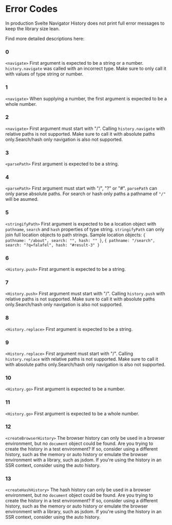 # Error Codes

In production Svelte Navigator History does not print full error messages to
keep the library size lean.

Find more detailed descriptions here:

### 0

`<navigate>` First argument is expected to be a string or a number.
`history.navigate` was called with an incorrect type. Make sure to only call it
with values of type string or number.

### 1

`<navigate>` When supplying a number, the first argument is expected to be a
whole number.

### 2

`<navigate>` First argument must start with "/". Calling `history.navigate` with
relative paths is not supported. Make sure to call it with absolute paths
only.Search/hash only navigation is also not supported.

### 3

`<parsePath>` First argument is expected to be a string.

### 4

`<parsePath>` First argument must start with "/", "?" or "#". `parsePath` can
only parse absolute paths. For search or hash only paths a pathname of `"/"`
will be asumed.

### 5

`<stringifyPath>` First argument is expected to be a location object with
`pathname`, `search` and `hash` properties of type string. `stringifyPath` can
only join full location objects to path strings. Sample location objects:
`{ pathname: "/about", search: "", hash: "" }`,
`{ pathname: "/search", search: "?q=falafel", hash: "#result-3" }`

### 6

`<History.push>` First argument is expected to be a string.

### 7

`<History.push>` First argument must start with "/". Calling `history.push` with
relative paths is not supported. Make sure to call it with absolute paths
only.Search/hash only navigation is also not supported.

### 8

`<History.replace>` First argument is expected to be a string.

### 9

`<History.replace>` First argument must start with "/". Calling
`history.replace` with relative paths is not supported. Make sure to call it
with absolute paths only.Search/hash only navigation is also not supported.

### 10

`<History.go>` First argument is expected to be a number.

### 11

`<History.go>` First argument is expected to be a whole number.

### 12

`<createBrowserHistory>` The browser history can only be used in a browser
environment, but no `document` object could be found. Are you trying to create
the history in a test environment? If so, consider using a different history,
such as the memory or auto history or emulate the browser environment with a
library, such as jsdom. If you're using the history in an SSR context, consider
using the auto history.

### 13

`<createHashHistory>` The hash history can only be used in a browser
environment, but no `document` object could be found. Are you trying to create
the history in a test environment? If so, consider using a different history,
such as the memory or auto history or emulate the browser environment with a
library, such as jsdom. If you're using the history in an SSR context, consider
using the auto history.
